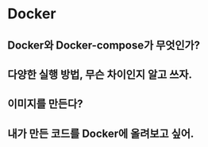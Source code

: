 # Docker

## Docker와 Docker-compose가 무엇인가?

## 다양한 실행 방법, 무슨 차이인지 알고 쓰자.

## 이미지를 만든다?

## 내가 만든 코드를 Docker에 올려보고 싶어.
